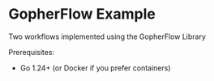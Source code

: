 # GopherFlow Example

Two workflows implemented using the GopherFlow Library



Prerequisites:
- Go 1.24+ (or Docker if you prefer containers)





